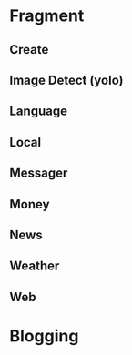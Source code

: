 # Fragment
## Create
## Image Detect (yolo)
## Language
## Local
## Messager
## Money
## News
## Weather
## Web

# Blogging